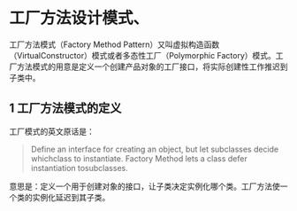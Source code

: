 #  工厂方法设计模式、

工厂方法模式（Factory Method Pattern）又叫虚拟构造函数（VirtualConstructor）模式或者多态性工厂（Polymorphic Factory）模式。工厂方法模式的用意是定义一个创建产品对象的工厂接口，将实际创建性工作推迟到子类中。

## 1 工厂方法模式的定义

工厂模式的英文原话是：

> Define an interface for creating an object, but let subclasses decide whichclass to instantiate. Factory Method lets a class defer instantiation tosubclasses.

意思是：定义一个用于创建对象的接口，让子类决定实例化哪个类。工厂方法使一个类的实例化延迟到其子类。

